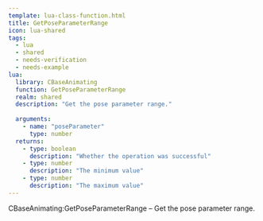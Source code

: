 ```yaml
---
template: lua-class-function.html
title: GetPoseParameterRange
icon: lua-shared
tags:
  - lua
  - shared
  - needs-verification
  - needs-example
lua:
  library: CBaseAnimating
  function: GetPoseParameterRange
  realm: shared
  description: "Get the pose parameter range."
  
  arguments:
    - name: "poseParameter"
      type: number
  returns:
    - type: boolean
      description: "Whether the operation was successful"
    - type: number
      description: "The minimum value"
    - type: number
      description: "The maximum value"
---
```


<div class="lua__search__keywords">
CBaseAnimating:GetPoseParameterRange &#x2013; Get the pose parameter range.
</div>
